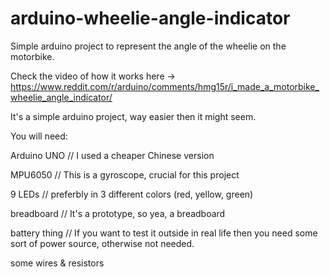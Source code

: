 # arduino-wheelie-angle-indicator
Simple arduino project to represent the angle of the wheelie on the motorbike.

Check the video of how it works here -> https://www.reddit.com/r/arduino/comments/hmg15r/i_made_a_motorbike_wheelie_angle_indicator/

It's a simple arduino project, way easier then it might seem.

You will need:

Arduino UNO               // I used a cheaper Chinese version

MPU6050                   // This is a gyroscope, crucial for this project

9 LEDs                    // preferbly in 3 different colors (red, yellow, green)

breadboard                // It's a prototype, so yea, a breadboard

battery thing             // If you want to test it outside in real life then you need some sort of power source, otherwise not needed.

some wires & resistors 
